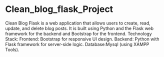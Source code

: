# Clean_blog_flask_Project
 Clean Blog Flask is a web application that allows users to create, read, update, and delete blog posts. It is built using Python and the Flask web framework for the backend and Bootstrap for the frontend.
Technology Stack:
  Frontend: Bootstrap for responsive UI design.
  Backend: Python with Flask framework for server-side logic.
  Database:Mysql (using XAMPP Tools).
